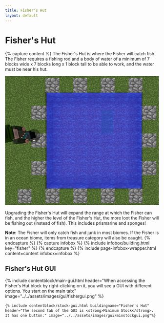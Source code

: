 ```yaml
---
title: Fisher's Hut
layout: default
---
```

# Fisher's Hut

{% capture content %}
The Fisher's Hut is where the Fisher will catch fish. The Fisher requires a fishing rod and a body of water of a minimum of 7 blocks wide x 7 blocks long x 1 block tall to be able to work, and the water must be near his hut.

<p style="text-align:center;"><img src="../../assets/images/misc/pond.png" alt="Pond"></p>

Upgrading the Fisher's Hut will expand the range at which the Fisher can fish, and the higher the level of the Fisher's Hut, the more loot the Fisher will be fishing out (instead of fish). This includes prismarine and sponges!

**Note:** The Fisher will only catch fish and junk in most biomes.  If the Fisher is in an ocean biome, items from treasure category will also be caught.
{% endcapture %}
{% capture infobox %}
{% include infobox/building.html key="fisher" %}
{% endcapture %}
{% include page-infobox-wrapper.html content=content infobox=infobox %}

## Fisher's Hut GUI

<div class="row">
  <div class="col">
    {% include contentblock/main-gui.html header="When accessing the Fisher's Hut block by right-clicking on it, you will see a GUI with different options. You start on the main tab:" image="../../assets/images/gui/fishergui.png" %}

    {% include contentblock/stock-gui.html buildingname="Fisher's Hut" header="The second tab of the GUI is <strong>Minimum Stock</strong>. It has one button:" image="../../assets/images/gui/minstockgui.png"%}
  </div>
</div>

